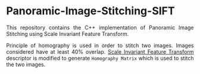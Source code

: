 # Panoramic-Image-Stitching-SIFT
<p align="justify">
This repository contains the C++ implementation of Panoramic Image Stitching using Scale Invariant Feature Transform.
</p>
<p align="justify">
Principle of homography is used in order to stitch two images. Images considered have at least 40% overlap.
<a href="http://www.cs.ubc.ca/~lowe/papers/ijcv04.pdf" target="_blank">Scale Invariant Feature Transform</a> descriptor is modified to generate <code>Homography Matrix</code> which is used to stitch the two images.
</p>
